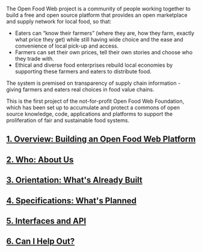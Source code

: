The Open Food Web project is a community of people working together to build a free and open source platform that provides an open marketplace and supply network for local food, so that:
*  Eaters can “know their farmers” (where they are, how they farm, exactly what price they get) while still having wide choice and the ease and convenience of local pick-up and access.  
*  Farmers can set their own prices, tell their own stories and choose who they trade with.
*  Ethical and diverse food enterprises rebuild local economies by supporting these farmers and eaters to distribute food.
  
The system is premised on transparency of supply chain information - giving farmers and eaters real choices in food value chains.     

This is the first project of the not-for-profit Open Food Web Foundation, which has been set up to accumulate and protect a commons of open source knowledge, code, applications and platforms to support the proliferation of fair and sustainable food systems.     

## [1. Overview: Building an Open Food Web Platform](https://github.com/eaterprises/openfoodweb/wiki/Overview)

## [2. Who: About Us](https://github.com/eaterprises/openfoodweb/wiki/Who)

## [3. Orientation: What's Already Built](https://github.com/eaterprises/openfoodweb/wiki/Orientation)

## [4. Specifications: What's Planned](https://github.com/eaterprises/openfoodweb/wiki/Specifications)

## [5. Interfaces and API](https://github.com/eaterprises/openfoodweb/wiki/Interfaces)

## [6. Can I Help Out?](https://github.com/eaterprises/openfoodweb/wiki/Help_Out)

